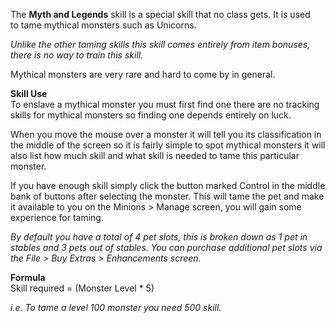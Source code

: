 The **Myth and Legends** skill is a special skill that no class gets. It is used to tame mythical monsters such as Unicorns.

_Unlike the other taming skills this skill comes entirely from item bonuses, there is no way to train this skill._

Mythical monsters are very rare and hard to come by in general.

**Skill Use**  
To enslave a mythical monster you must first find one there are no tracking skills for mythical monsters so finding one depends entirely on luck.

When you move the mouse over a monster it will tell you its classification in the middle of the screen so it is fairly simple to spot mythical monsters it will also list how much skill and what skill is needed to tame this particular monster.

If you have enough skill simply click the button marked Control in the middle bank of buttons after selecting the monster. This will tame the pet and make it available to you on the Minions > Manage screen, you will gain some experience for taming.

_By default you have a total of 4 pet slots, this is broken down as 1 pet in stables and 3 pets out of stables. You can purchase additional pet slots via the File > Buy Extras > Enhancements screen._

**Formula**  
Skill required = (Monster Level \* 5)

_i.e. To tame a level 100 monster you need 500 skill._